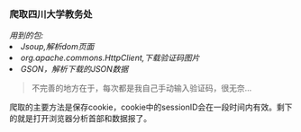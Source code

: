 ### 爬取四川大学教务处
<i>
用到的包:<li>Jsoup,解析dom页面</li>
<li>org.apache.commons.HttpClient,下载验证码图片</li>
<li>GSON，解析下载的JSON数据</li>
</i>

> 不完善的地方在于，每次都是我自己手动输入验证码，很无奈...   
 
爬取的主要方法是保存cookie，cookie中的sessionID会在一段时间内有效。剩下的就是打开浏览器分析首部和数据报了。